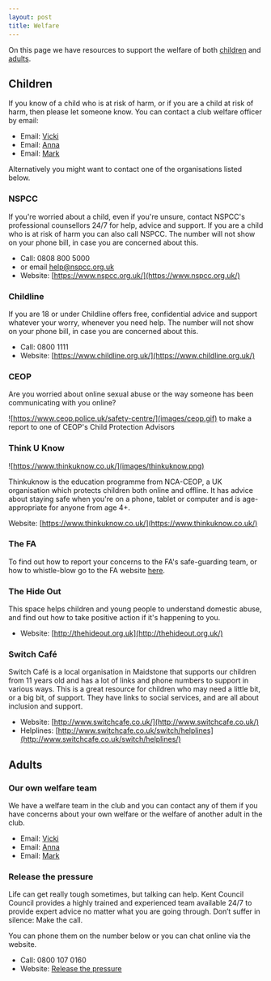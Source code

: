 ```yaml
---
layout: post
title: Welfare
---
```


On this page we have resources to support the welfare of both [children](#children) and [adults](#adults).


## Children

If you know of a child who is at risk of harm, or if you are a child
at risk of harm, then please let someone know. You can contact a club
welfare officer by email:

* Email: [Vicki](mailto:welfare@barmingyouth.co.uk)
* Email: [Anna](mailto:welfare2@barmingyouth.co.uk)
* Email: [Mark](mailto:mark@switchcafe.co.uk)

Alternatively you might want to contact one of the organisations listed below.

### NSPCC

If you're worried about a child, even if you're unsure, contact NSPCC's professional counsellors 24/7 for help, advice and support. 
If you are a child who is at risk of harm you can also call NSPCC. The number will not show on your phone bill, in case you are concerned about this.

* Call: 0808 800 5000 
* or email <a href="mailto:help@nspcc.org.uk">help@nspcc.org.uk</a>
* Website: [https://www.nspcc.org.uk/](https://www.nspcc.org.uk/) 


### Childline 

If you are 18 or under Childline offers free, confidential advice and support whatever your worry, whenever you need help.
The number will not show on your phone bill, in case you are concerned about this.

* Call: 0800 1111
* Website: [https://www.childline.org.uk/](https://www.childline.org.uk/)


### CEOP

Are you worried about online sexual abuse or the way someone has been communicating with you online?

![https://www.ceop.police.uk/safety-centre/](images/ceop.gif) to make a report to one of CEOP's Child Protection Advisors


### Think U Know

![https://www.thinkuknow.co.uk/](images/thinkuknow.png)

Thinkuknow is the education programme from NCA-CEOP, a UK organisation which protects children both online and offline. It has advice about staying safe when you're on a phone, tablet or computer and is age-appropriate for anyone from age 4+.

Website: [https://www.thinkuknow.co.uk/](https://www.thinkuknow.co.uk/)

### The FA

To find out how to report your concerns to the FA's safe-guarding team, or how to whistle-blow go to the FA website [here](http://www.thefa.com/football-rules-governance/safeguarding/reporting-concerns).


### The Hide Out 

This space helps children and young people to understand domestic abuse, and find out how to take positive action if it's happening to you.

* Website: [http://thehideout.org.uk](http://thehideout.org.uk/)


### Switch Café

Switch Café is a local organisation in Maidstone that supports our children from 11 years old and has a lot of links and phone numbers to support in various ways. This is a great resource for children who may need a little bit, or a big bit, of support. They have links to social services, and are all about inclusion and support.

* Website: [http://www.switchcafe.co.uk/](http://www.switchcafe.co.uk/)
* Helplines: [http://www.switchcafe.co.uk/switch/helplines](http://www.switchcafe.co.uk/switch/helplines/)



## Adults

### Our own welfare team

We have a welfare team in the club and you can contact any of them if
you have concerns about your own welfare or the welfare of another
adult in the club.

* Email: [Vicki](mailto:welfare@barmingyouth.co.uk)
* Email: [Anna](mailto:welfare2@barmingyouth.co.uk)
* Email: [Mark](mailto:mark@switchcafe.co.uk)


### Release the pressure

Life can get really tough sometimes, but talking can help. Kent
Council Council provides a highly trained and experienced team
available 24/7 to provide expert advice no matter what you are going
through. Don’t suffer in silence: Make the call.

You can phone them on the number below or you can chat online via the
website.

* Call: 0800 107 0160 
* Website: [Release the pressure](https://www.kent.gov.uk/social-care-and-health/health/release-the-pressure)

